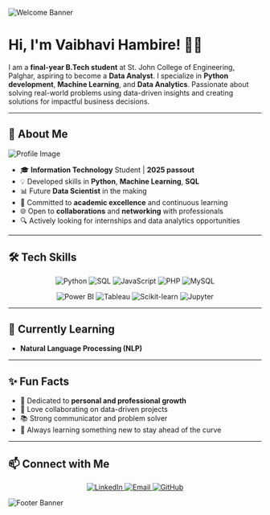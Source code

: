 <!-- Header Image -->
![Welcome Banner](https://yourimageurl.com/header-banner.png) <!-- Replace with your banner image -->

# Hi, I'm Vaibhavi Hambire! 👩‍💻

I am a **final-year B.Tech student** at St. John College of Engineering, Palghar, aspiring to become a **Data Analyst**. I specialize in **Python development**, **Machine Learning**, and **Data Analytics**. Passionate about solving real-world problems using data-driven insights and creating solutions for impactful business decisions.

---

## 🌟 About Me 

![Profile Image](https://yourimageurl.com/profile-pic.png) <!-- Replace with your profile image -->

- 🎓 **Information Technology** Student | **2025 passout**
- 💡 Developed skills in **Python**, **Machine Learning**, **SQL**
- 📊 Future **Data Scientist** in the making
- 🚀 Committed to **academic excellence** and continuous learning
- 🌐 Open to **collaborations** and **networking** with professionals  
- 🔍 Actively looking for internships and data analytics opportunities

---

## 🛠️ Tech Skills 

<p align="center">
  <img src="https://img.shields.io/badge/Python-3776AB?style=for-the-badge&logo=python&logoColor=white" alt="Python" />
  <img src="https://img.shields.io/badge/SQL-336791?style=for-the-badge&logo=postgresql&logoColor=white" alt="SQL" />
  <img src="https://img.shields.io/badge/JavaScript-F7DF1E?style=for-the-badge&logo=javascript&logoColor=black" alt="JavaScript" />
  <img src="https://img.shields.io/badge/PHP-777BB4?style=for-the-badge&logo=php&logoColor=white" alt="PHP" />
  <img src="https://img.shields.io/badge/MySQL-4479A1?style=for-the-badge&logo=mysql&logoColor=white" alt="MySQL" />
</p>

<p align="center">
  <img src="https://img.shields.io/badge/Data%20Analytics-Power%20BI-yellow?style=for-the-badge" alt="Power BI" />
  <img src="https://img.shields.io/badge/Tableau-E97627?style=for-the-badge&logo=tableau&logoColor=white" alt="Tableau" />
  <img src="https://img.shields.io/badge/Machine%20Learning-Scikit--Learn-blue?style=for-the-badge&logo=scikit-learn&logoColor=white" alt="Scikit-learn" />
  <img src="https://img.shields.io/badge/Development-Jupyter-orange?style=for-the-badge&logo=jupyter&logoColor=white" alt="Jupyter" />
</p>

---

## 🌱 Currently Learning

- **Natural Language Processing (NLP)**  

---

## ✨ Fun Facts 

- 🌱 Dedicated to **personal and professional growth**  
- 🤝 Love collaborating on data-driven projects  
- 📚 Strong communicator and problem solver  
- 🎯 Always learning something new to stay ahead of the curve  

---

## 📫 Connect with Me

<p align="center">
  <a href="https://www.linkedin.com/in/vaibhavi-hambire" target="_blank">
    <img src="https://img.shields.io/badge/LinkedIn-Vaibhavi%20Hambire-blue?style=for-the-badge&logo=linkedin&logoColor=white" alt="LinkedIn" />
  </a>
  <a href="mailto:vaibhavi.hambire@example.com" target="_blank">
    <img src="https://img.shields.io/badge/Email-vaibhavi.hambire%40example.com-red?style=for-the-badge&logo=gmail&logoColor=white" alt="Email" />
  </a>
  <a href="https://github.com/vaibhavihambire" target="_blank">
    <img src="https://img.shields.io/badge/GitHub-Vaibhavi%20Hambire-black?style=for-the-badge&logo=github&logoColor=white" alt="GitHub" />
  </a>
</p>

![Footer Banner](https://yourimageurl.com/footer-banner.png) <!-- Replace with your footer image link -->
